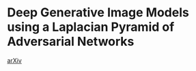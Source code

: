 # Deep Generative Image Models using a Laplacian Pyramid of Adversarial Networks
[arXiv](https://arxiv.org/abs/1506.05751)
